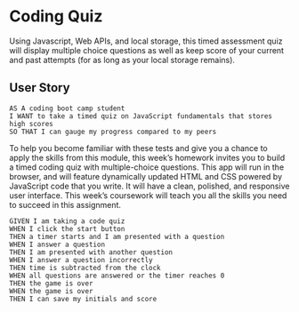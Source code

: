 # Coding Quiz

Using Javascript, Web APIs, and local storage, this timed assessment quiz will display multiple choice questions as well as keep score of your current and past attempts (for as long as your local storage remains).

## User Story

```
AS A coding boot camp student
I WANT to take a timed quiz on JavaScript fundamentals that stores high scores
SO THAT I can gauge my progress compared to my peers
```

To help you become familiar with these tests and give you a chance to apply the skills from this module, this week’s homework invites you to build a timed coding quiz with multiple-choice questions. This app will run in the browser, and will feature dynamically updated HTML and CSS powered by JavaScript code that you write. It will have a clean, polished, and responsive user interface. This week’s coursework will teach you all the skills you need to succeed in this assignment.

```
GIVEN I am taking a code quiz
WHEN I click the start button
THEN a timer starts and I am presented with a question
WHEN I answer a question
THEN I am presented with another question
WHEN I answer a question incorrectly
THEN time is subtracted from the clock
WHEN all questions are answered or the timer reaches 0
THEN the game is over
WHEN the game is over
THEN I can save my initials and score
```

